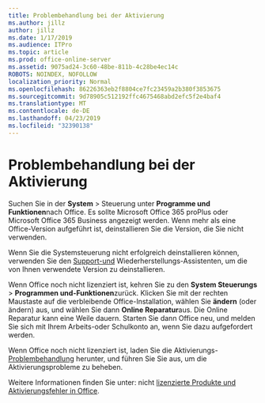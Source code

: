 ```yaml
---
title: Problembehandlung bei der Aktivierung
ms.author: jillz
author: jillz
ms.date: 1/17/2019
ms.audience: ITPro
ms.topic: article
ms.prod: office-online-server
ms.assetid: 9075ad24-3c60-48be-811b-4c28be4ec14c
ROBOTS: NOINDEX, NOFOLLOW
localization_priority: Normal
ms.openlocfilehash: 86226363eb2f8804ce7fc23459a2b380f3853675
ms.sourcegitcommit: 9d78905c512192ffc4675468abd2efc5f2e4baf4
ms.translationtype: MT
ms.contentlocale: de-DE
ms.lasthandoff: 04/23/2019
ms.locfileid: "32390138"
---
```

# <a name="activation-troubleshooting"></a>Problembehandlung bei der Aktivierung

Suchen Sie in der **System** \> Steuerung unter **Programme und Funktionen**nach Office. Es sollte Microsoft Office 365 proPlus oder Microsoft Office 365 Business angezeigt werden. Wenn mehr als eine Office-Version aufgeführt ist, deinstallieren Sie die Version, die Sie nicht verwenden. 
  
Wenn Sie die Systemsteuerung nicht erfolgreich deinstallieren können, verwenden Sie den [Support-und](https://aka.ms/SARA-OfficeUninstall-Alchemy) Wiederherstellungs-Assistenten, um die von Ihnen verwendete Version zu deinstallieren. 
  
Wenn Office noch nicht lizenziert ist, kehren Sie zu den **System Steuerungs** \> **Programmen und-Funktionen**zurück. Klicken Sie mit der rechten Maustaste auf die verbleibende Office-Installation, wählen Sie **ändern** (oder ändern) aus, und wählen Sie dann **Online Reparatur**aus. Die Online Reparatur kann eine Weile dauern. Starten Sie dann Office neu, und melden Sie sich mit Ihrem Arbeits-oder Schulkonto an, wenn Sie dazu aufgefordert werden.
  
Wenn Office noch nicht lizenziert ist, laden Sie die Aktivierungs- [Problembehandlung](https://aka.ms/SARA-OfficeActivation-Alchemy) herunter, und führen Sie Sie aus, um die Aktivierungsprobleme zu beheben. 
  
Weitere Informationen finden Sie unter: nicht [lizenzierte Produkte und Aktivierungsfehler in Office](https://support.office.com/article/0d23d3c0-c19c-4b2f-9845-5344fedc4380).
